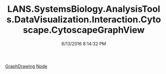 ﻿---
title: LANS.SystemsBiology.AnalysisTools.DataVisualization.Interaction.Cytoscape.CytoscapeGraphView
date: 6/13/2016 8:14:32 PM
---

[GraphDrawing](T-LANS.SystemsBiology.AnalysisTools.DataVisualization.Interaction.Cytoscape.CytoscapeGraphView.GraphDrawing.html)
[Node](T-LANS.SystemsBiology.AnalysisTools.DataVisualization.Interaction.Cytoscape.CytoscapeGraphView.Node.html)
